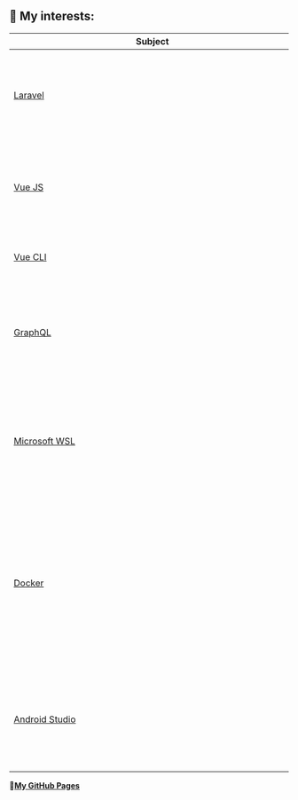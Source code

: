 <style>
table th:first-of-type {
    width: 30%;
}
table th:nth-of-type(2) {
    width: 70%;
}
</style>

## 🌱 My interests:
| <span style="display: inline-block; width:500px">Subject</span> | Description |
| ----------- | ----------- |
| [Laravel](https://laravel.com/) | Laravel is a web application framework with expressive, elegant syntax.  |
| [Vue JS](https://vuejs.org/) | An approachable, performant and versatile framework for building web user interfaces. |
| [Vue CLI](https://cli.vuejs.org/) | Standard Tooling for Vue.js Development |
| [GraphQL](https://graphql.org/) | GraphQL is a query language for APIs and a runtime for fulfilling those queries with your existing data. |
| [Microsoft WSL](https://docs.microsoft.com/en-us/windows/wsl) | Windows Subsystem for Linux (WSL) lets developers run a GNU/Linux environment directly on Windows. |
| [Docker](https://www.docker.com) | Docker takes away repetitive, mundane configuration tasks and is used throughout the development lifecycle for fast, easy and portable application development. |
| [Android Studio](https://developer.android.com/studio) | Android Studio provides the fastest tools for building apps on every type of Android device. |


**🔭[My GitHub Pages](https://peterh3g.github.io)**

<!--
**PeterH3G/peterh3g** is a ✨ _special_ ✨ repository because its `README.md` (this file) appears on your GitHub profile.

Here are some ideas to get you started:

- 🔭 I’m currently working on ...
- 🌱 I’m currently learning ...
- 👯 I’m looking to collaborate on ...
- 🤔 I’m looking for help with ...
- 💬 Ask me about ...
- 📫 How to reach me: ...
- 😄 Pronouns: ...
- ⚡ Fun fact: ...
-->
